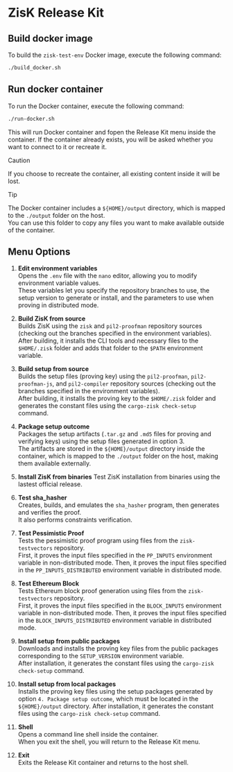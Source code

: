 # ZisK Release Kit

## Build docker image
To build the `zisk-test-env` Docker image, execute the following command:

```bash
./build_docker.sh
```

## Run docker container
To run the Docker container, execute the following command:

```bash
./run-docker.sh
```

This will run Docker container and fopen the Release Kit menu inside the container. If the container already exists, you will be asked whether you want to connect to it or recreate it.

>[!CAUTION]
>
>If you choose to recreate the container, all existing content inside it will be lost.

> [!TIP]
>
>The Docker container includes a `${HOME}/output` directory, which is mapped to the `./output` folder on the host.  
>You can use this folder to copy any files you want to make available outside of the container.

## Menu Options

1. **Edit environment variables**  
   Opens the `.env` file with the `nano` editor, allowing you to modify environment variable values.  
   These variables let you specify the repository branches to use, the setup version to generate or install, and the parameters to use when proving in distributed mode.

2. **Build ZisK from source**  
   Builds ZisK using the `zisk` and `pil2-proofman` repository sources (checking out the branches specified in the environment variables).  
   After building, it installs the CLI tools and necessary files to the `$HOME/.zisk` folder and adds that folder to the `$PATH` environment variable.

3. **Build setup from source**  
   Builds the setup files (proving key) using the `pil2-proofman`, `pil2-proofman-js`, and `pil2-compiler` repository sources (checking out the branches specified in the environment variables).  
   After building, it installs the proving key to the `$HOME/.zisk` folder and generates the constant files using the `cargo-zisk check-setup` command.

4. **Package setup outcome**  
   Packages the setup artifacts (`.tar.gz` and `.md5` files for proving and verifying keys) using the setup files generated in option 3.  
   The artifacts are stored in the `${HOME}/output` directory inside the container, which is mapped to the `./output` folder on the host, making them available externally.

5. **Install ZisK from binaries**
   Test ZisK installation from binaries using the lastest official release.

6. **Test sha_hasher**  
   Creates, builds, and emulates the `sha_hasher` program, then generates and verifies the proof.  
   It also performs constraints verification.

7. **Test Pessimistic Proof**  
   Tests the pessimistic proof program using files from the `zisk-testvectors` repository.  
   First, it proves the input files specified in the `PP_INPUTS` environment variable in non-distributed mode. Then, it proves the input files specified in the `PP_INPUTS_DISTRIBUTED` environment variable in distributed mode.

8. **Test Ethereum Block**  
   Tests Ethereum block proof generation using files from the `zisk-testvectors` repository.  
   First, it proves the input files specified in the `BLOCK_INPUTS` environment variable in non-distributed mode. Then, it proves the input files specified in the `BLOCK_INPUTS_DISTRIBUTED` environment variable in distributed mode.

9. **Install setup from public packages**  
   Downloads and installs the proving key files from the public packages corresponding to the `SETUP_VERSION` environment variable.  
   After installation, it generates the constant files using the `cargo-zisk check-setup` command.

10. **Install setup from local packages**  
   Installs the proving key files using the setup packages generated by option `4. Package setup outcome`, which must be located in the `${HOME}/output` directory.
   After installation, it generates the constant files using the `cargo-zisk check-setup` command.

11. **Shell**  
    Opens a command line shell inside the container.  
    When you exit the shell, you will return to the Release Kit menu.

12. **Exit**  
   Exits the Release Kit container and returns to the host shell.

